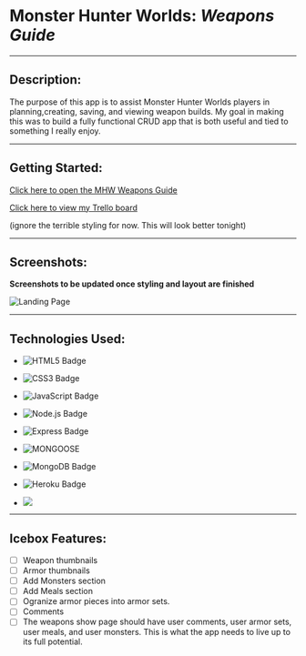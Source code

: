 # **Monster Hunter Worlds:**   *Weapons Guide*

--- 
## **Description:**
 The purpose of this app is to assist Monster Hunter Worlds players in planning,creating, saving, and viewing weapon builds. My goal in making this was to build a fully functional CRUD app that is both useful and tied to something I really enjoy. 

---

## **Getting Started:**

[Click here to open the MHW Weapons Guide](https://mhw-weapons-guide.herokuapp.com/)

[Click here to view my Trello board](https://trello.com/b/lGtPygrO/mhw-weapons)


(ignore the terrible styling for now. This will look better tonight)

---

## **Screenshots:**
**Screenshots to be updated once styling and layout are finished**

![Landing Page](
https://i.imgur.com/AfRefsZ.pngg)


---
## **Technologies Used:**
- ![HTML5 Badge](https://img.shields.io/badge/HTML5-E34F26?logo=html5&logoColor=fff&style=flat-square)

- ![CSS3 Badge](https://img.shields.io/badge/CSS3-1572B6?logo=css3&logoColor=fff&style=flat-square)

- ![JavaScript Badge](https://img.shields.io/badge/JavaScript-F7DF1E?logo=javascript&logoColor=000&style=flat)

- ![Node.js Badge](https://img.shields.io/badge/Node.js-393?logo=nodedotjs&logoColor=fff&style=flat)

- ![Express Badge](https://img.shields.io/badge/Express.js-404D59?style=flat-square)

- ![MONGOOSE](https://img.shields.io/badge/-Mongoose-inactive?logo=MongoDB&logoColor=white&style=flat-square)

- ![MongoDB Badge](https://img.shields.io/badge/MongoDB-47A248?logo=mongodb&logoColor=fff&style=flat)

- ![Heroku Badge](https://img.shields.io/badge/Heroku-430098?logo=heroku&logoColor=fff&style=flat)

- ![](https://img.shields.io/badge/PlayStation-003791?style=for-the-badge&logo=playstation&logoColor=white)

---
## **Icebox Features:**
- [ ] Weapon thumbnails
- [ ] Armor thumbnails
- [ ] Add Monsters section
- [ ] Add Meals section
- [ ] Ogranize armor pieces into armor sets.
- [ ] Comments
- [ ] The weapons show page should have user comments, user armor sets, user meals, and user monsters. This is what the app needs to live up to its full potential. 